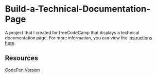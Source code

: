 # Build-a-Technical-Documentation-Page

A project that I created for freeCodeCamp that displays a technical documentation page. For more information, you can view the [instructions here](https://www.freecodecamp.org/learn/responsive-web-design/responsive-web-design-projects/build-a-technical-documentation-page).

## Resources

[CodePen Version](https://codepen.io/lchap701/full/BaWmVNj)
